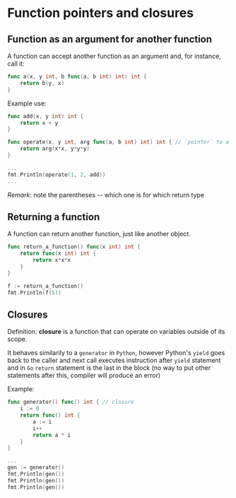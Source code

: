 # Function pointers and closures

## Function as an argument for another function

A function can accept another function as an argument and, for instance, call it:


```go
func a(x, y int, b func(a, b int) int) int {
    return b(y, x)
}
```

Example use:


```go
func add(x, y int) int {
    return x + y
}

func operate(x, y int, arg func(a, b int) int) int { // `pointer` to a func
    return arg(x*x, y*y*y)
}

...
fmt.Println(operate(1, 2, add))
...
```


*Remark*: note the parentheses -- which one is for which return type

## Returning a function

A function can return another function, just like another object.


```go
func return_a_function() func(x int) int {
    return func(x int) int {
	    return x*x*x
    }
}

f := return_a_function()
fmt.Println(f(5))
```

## Closures

Definition: **closure** is a function that can operate on variables outside of its scope.

It behaves similarily to a `generator` in `Python`, however Python's `yield` goes back to the caller and next call executes instruction after `yield` statement and in `Go` `return` statement is the last in the block (no way to put other statements after this, compiler will produce an error)

Example:

```go
func generator() func() int { // closure
    i := 0
    return func() int {
        a := i
        i++
        return a * i
    }
}

...
gen := generator()
fmt.Println(gen())
fmt.Println(gen())
fmt.Println(gen())
```
